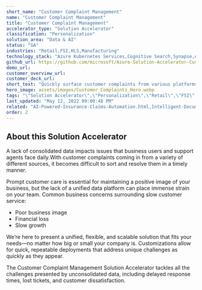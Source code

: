 ```yaml
---
short_name: "Customer Complaint Management"
name: "Customer Complaint Management"
title: "Customer Complaint Management"
accelerator_type: "Solution Accelerator"
classification: "Personalization"
solution_area: "Data & AI"
status: "GA"
industries: "Retail,FSI,HLS,Manufacturing"
technology_stack: "Azure Kubernetes Services,Cognitive Search,Synapse,Azure Machine Learning,PowerApps"
github_url: https://github.com/microsoft/Azure-Solution-Accelerator-Customer-Complaint-Management
demo_url: 
customer_overview_url: 
customer_deck_url: 
short_text: "Quickly surface customer complaints from various platforms to the correct support."
hero_image: assets/images/Customer_Complaints_Hero.webp
tags: "\"Solution Accelerator\",\"Personalization\",\"Retail\",\"FSI\",\"HLS\",\"Manufacturing\",\"Azure Kubernetes Services\",\"Cognitive Search\",\"Synapse\",\"Azure Machine Learning\",\"PowerApps\",\"Data & AI\""
last_updated: "May 12, 2022 09:00:48 PM"
related: "AI-Powered-Insurance-Claims-Automation.html,Intelligent-Document-Processing.html,Knowledge-Mining.html,Knowledge-Mining---AML.html,Azure-Cognitive-Search-Hands-On-Lab.html"
order: 2
---
```

## About this Solution Accelerator

A lack of consolidated data impacts issues that business users and support agents face daily.With customer complaints coming in from a variety of different sources, it becomes difficult to sort and resolve them in a timely manner.

Prompt customer care is essential for maintaining a positive image of your business, but the lack of a unified data platform can place immense strain on your team.  Common business concerns surrounding slow customer service:

* Poor business image
* Financial loss
* Slow growth

We’re here to present a unified, flexible, and scalable solution that fits your needs—no matter how big or small your company is. Customizations allow for quick, repeatable deployments that address unique challenges as quickly as they appear.

The Customer Complaint Management Solution Accelerator tackles all the challenges presented by unconsolidated data, including delayed response times, lost tickets, and customer dissatisfaction.
